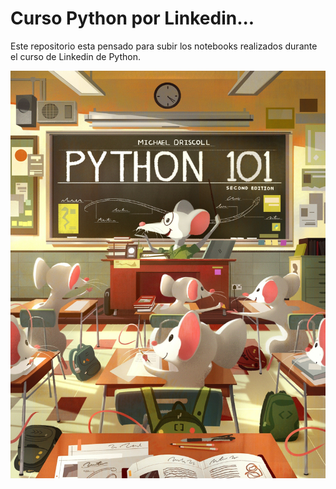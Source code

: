 # Curso Python por Linkedin...

Este repositorio esta pensado para subir los notebooks realizados durante el curso de Linkedin de Python.


![python](https://github.com/JaimeMoc/Curso_Python/blob/88d76cc198c6a14143e0904a594cb8c757ffabdf/python.jpg)
